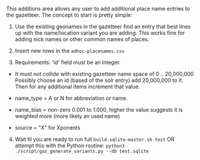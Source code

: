 This additions area allows any user to add additional
place name entries to the gazetteer.  The concept to start is pretty simple:

1. Use the existing geonames in the gazetteer find an entry that best lines up 
   with the name/location variant you are adding.  This works fine for adding
   nick names or other common names of places.

2. Insert new rows in  the `adhoc-placenames.csv`

3. Requirements:  'id' field must be an integer.  
- It must not collide with existing gazetteer name space of 0 .. 20,000,000
Possibly choose an id (based of the solr entry) add 20,000,000 to it. 
Then for any additional items increment that value.

- name_type = A or N for abbreviation or name.
- name_bias = non-zero 0.001 to 1.000, higher the value suggests it is weighted more (more likely an used name)
- source = "X" for Xponents


4. Wait til you are ready to run full `build-sqlite-master.sh test`  OR attempt this 
 with the Python routine: `python3 ./script/gaz_generate_variants.py --db test.sqlite`

